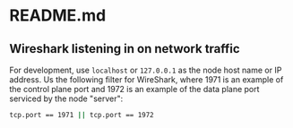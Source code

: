 # README.md

## Wireshark listening in on network traffic
For development, use ```localhost``` or ```127.0.0.1``` as the node host name or IP address. Us the following filter for WireShark, where 1971 is an example of the control plane port and 1972 is an example of the data plane port serviced by the node "server":
```bash
tcp.port == 1971 || tcp.port == 1972
```